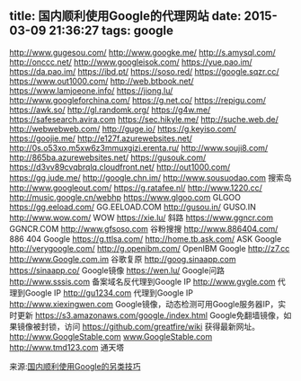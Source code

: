 title: 国内顺利使用Google的代理网站
date: 2015-03-09 21:36:27
tags: google
---

http://www.gugesou.com/
http://www.googke.me/
http://s.amysql.com/
http://onccc.net/
http://www.googleisok.com/
https://yue.pao.im/
https://da.pao.im/
https://ibd.pt/
https://soso.red/
https://google.sqzr.cc/
https://www.out1000.com/
http://web.btbook.net/
https://www.lamjoeone.info/
https://jiong.lu/
http://www.googleforchina.com/
https://g.net.co/
https://repigu.com/
https://awk.so/
http://gl.randomk.org/
https://g4w.me/
https://safesearch.avira.com
https://sec.hikyle.me/
http://suche.web.de/
http://webwebweb.com/
http://guge.io/
https://g.keyiso.com/
https://goojie.me/
http://e127f.azurewebsites.net/
http://0s.o53xo.m5xw6z3mmuxgizi.erenta.ru/
http://www.souji8.com/
http://865ba.azurewebsites.net/
https://gusouk.com/
https://d3vv89cvqbrqlq.cloudfront.net/
http://out1000.com/
https://gg.jude.me/
http://google.chn.im/
http://www.sousuodao.com 搜索岛
http://www.googleout.com/
https://g.ratafee.nl/
http://www.1220.cc/
http://music.google.cn/webhp
https://www.glgoo.com GLGOO
https://gg.eeload.com/ GG.EELOAD.COM
http://gusou.in/ GUSO.IN
http://www.wow.com/ WOW
https://xie.lu/ 斜路
https://www.ggncr.com GGNCR.COM
http://www.gfsoso.com 谷粉搜搜
http://www.886404.com/ 886 404 Google
https://g.ttlsa.com/
http://home.tb.ask.com/ ASK Google
http://verygoogle.com/
http://g.openibm.com/ OpenIBM Google
http://z7.cc
http://www.Google.com.im 谷歌复原
http://goog.sinaapp.com
https://sinaapp.co/ Google镜像
https://wen.lu/ Google问路
http://www.sssis.com 备案域名反代理到Google IP
http://www.gvgle.com 代理到Google IP
http://gu1234.com 代理到Google IP
http://www.xiexingwen.com Google镜像，动态检测可用Google服务器IP，实时更新
https://s3.amazonaws.com/google./index.html Google免翻墙镜像，如果镜像被封锁，访问 https://github.com/greatfire/wiki 获得最新网址。
http://www.GoogleStable.com www.GoogleStable.com
http://www.tmd123.com 通天塔

来源:[国内顺利使用Google的另类技巧][1]

[1]: https://tumutanzi.com/archives/12663
